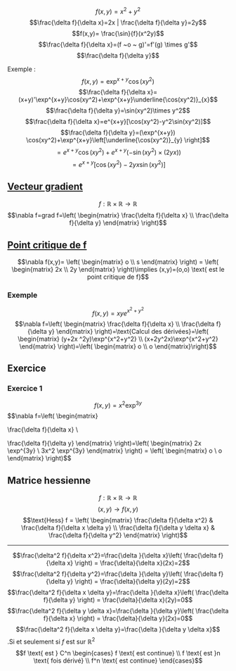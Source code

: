$$f(x,y)=x^2+y^2$$
$$\frac{\delta f}{\delta x}=2x | \frac{\delta f}{\delta y}=2y$$
$$f(x,y)= \frac{\sin}{f}(x^2y)$$
$$\frac{\delta f}{\delta x}=(f ~o ~ g)'=f'(g) \times g'$$
$$\frac{\delta f}{\delta y}$$


Exemple : 
$$f(x,y)=\exp^{x+y}\cos(xy^2)$$
$$\frac{\delta f}{\delta x}=(x+y)'\exp^{x+y}\cos(xy^2)+\exp^{x+y}\underline{\cos(xy^2)}_{x}$$
$$\frac{\delta f}{\delta y}=\sin(xy^2)\times y^2$$
$$\frac{\delta f}{\delta x}=e^{x+y}[\cos(xy^2)-y^2\sin(xy^2)]$$
$$\frac{\delta f}{\delta y}=(\exp^{x+y}) \cos(xy^2)+\exp^{x+y}\left[\underline{\cos(xy^2)}_{y} \right]$$
$$=e^{x+y}\cos(xy^2)+e^{x+y}(-\sin(xy^2)\times(2yx))$$
$$=e^{x+y}\left[ \cos(xy^2)-2yx \sin(xy^2) \right]$$

## <u>Vecteur gradient</u>
$$f:\mathbb{R}\times \mathbb{R}\to\mathbb{R}$$
$$\nabla f=grad f=\left( \begin{matrix}
\frac{\delta f}{\delta x} \\
\frac{\delta f}{\delta y}
\end{matrix} \right)$$

## <u>Point critique de f</u>

$$\nabla f(x,y)= \left( \begin{matrix}
o \\
s
\end{matrix} \right) = \left( \begin{matrix}
2x \\
2y
\end{matrix} \right)\implies (x,y)=(o,o) \text{ est le point critique de f}$$


### Exemple

$$f(x,y)=xye^{x^2+y^2}$$
$$\nabla f=\left( \begin{matrix}
\frac{\delta f}{\delta x} \\
\frac{\delta f}{\delta y}
\end{matrix} \right)=\text{Calcul des dérivées}=\left( \begin{matrix}
(y+2x ^2y)\exp^{x^2+y^2} \\
(x+2y^2x)\exp^{x^2+y^2}
\end{matrix} \right)=\left( \begin{matrix}
o \\
o
\end{matrix}\right)$$

## Exercice 

### Exercice 1

$$f(x,y)=x^2 \exp^{3y}$$
$$\nabla f=\left( \begin{matrix}

\frac{\delta f}{\delta x} \\

\frac{\delta f}{\delta y}
\end{matrix} \right)=\left( \begin{matrix}
2x \exp^{3y} \\
3x^2 \exp^{3y}
\end{matrix} \right) = \left( \begin{matrix}
o \\
o
\end{matrix} \right)$$


## Matrice hessienne
$$f:\mathbb{R}\times \mathbb{R}\to\mathbb{R}$$
$$(x,y)\to f(x,y)$$
$$\text{Hess} f = \left( \begin{matrix}
\frac{\delta f}{\delta x^2}  & \frac{\delta f}{\delta x \delta y} \\
\frac{\delta f}{\delta y \delta x}  & \frac{\delta f}{\delta y^2} 
\end{matrix} \right)$$
___
$$\frac{\delta^2 f}{\delta x^2}=\frac{\delta }{\delta x}\left( \frac{\delta f}{\delta x} \right) = \frac{\delta}{\delta x}(2x)=2$$$$\frac{\delta^2 f}{\delta y^2}=\frac{\delta }{\delta y}\left( \frac{\delta f}{\delta y} \right) = \frac{\delta}{\delta y}(2y)=2$$
$$\frac{\delta^2 f}{\delta x \delta y}=\frac{\delta }{\delta x}\left( \frac{\delta f}{\delta y} \right) = \frac{\delta}{\delta x}(2y)=0$$
$$\frac{\delta^2 f}{\delta y \delta x}=\frac{\delta }{\delta y}\left( \frac{\delta f}{\delta x} \right) = \frac{\delta}{\delta y}(2x)=0$$
$$\frac{\delta^2 f}{\delta x \delta y}=\frac{\delta }{\delta y \delta x}$$.Si et seulement si $f$ est sur $\mathbb{R}^2$
$$f \text{ est } C^n \begin{cases}
f \text{ est continue} \\
f \text{ est }n \text{ fois dérivé} \\
 f^n \text{ est continue}
\end{cases}$$
